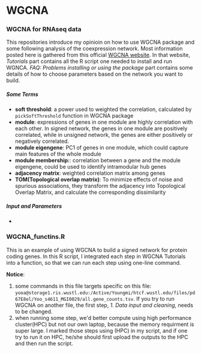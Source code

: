 # WGCNA
### WGCNA for RNAseq data
This repositories introduce my opinioin on how to use WGCNA package and some following analysis of the coexpression network. Most information posted here is gathered from this official [WGCNA website]( https://horvath.genetics.ucla.edu/html/CoexpressionNetwork/Rpackages/WGCNA/index.html).
In that website, *Tutorials* part contains all the R script one needed to install and run WGNCA. *FAQ: Problems installing or using the package* part contains some details of how to choose parameters based on the network you want to build. 

##### Some Terms 
- **soft threshold**: a power used to weighted the correlation, calculated by `pickSoftThreshold` function in WGCNA package
- **module**: expressions of genes in one module are highly correlation with each other. In signed network, the genes in one module are positively correlated, while in unsigned network, the genes are either positively or negatively correlated.
- **module eigengene**: PC1 of genes in one module, which could capture main features of the whole module
- **module membership:**: correlation between a gene and the module eigengene, could be used to identify intramodular hub genes
- **adjacency matrix**: weighted correlation matrix among genes
- **TOM(Topological overlap matrix)**: To minimize effects of noise and spurious associations, they transform the adjacency into Topological Overlap Matrix, and calculate the corresponding dissimilarity

##### Input and Parameters
- 









### WGCNA_functins.R
This is an example of using WGCNA to build a signed network for protein coding genes. In this R script, I integrated each step in WGCNA Tutorials into a function, so that we can run each step using one-line command. 

**Notice**: 
1. some commands in this file targets specific on this file: `yooa@storage1.ris.wustl.edu:/Active/Youngmi/htcf.wustl.edu/files/pd67E8el/Yoo_s4611_MGI0029/all.gene_counts.tsv`. 
If you try to run WGCNA on another file, the first step, *1. Data input and cleaning*, needs to be changed. 
2. when running some step, we'd better compute using high performance cluster(HPC) but not our own laptop, because the memory requirment is super large. I marked those steps using (HPC) in my script, and if one try to run it on HPC, he/she should first upload the outputs to the HPC and then run the script. 
